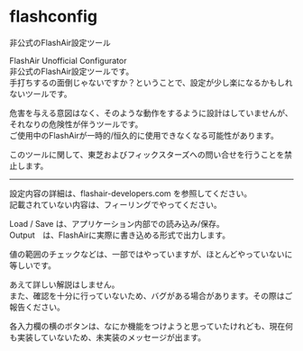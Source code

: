 # flashconfig
非公式のFlashAir設定ツール

FlashAir Unofficial Configurator  
非公式のFlashAir設定ツールです。  
手打ちするの面倒じゃないですか？ということで、設定が少し楽になるかもしれないツールです。  
  
危害を与える意図はなく、そのような動作をするように設計はしていませんが、  
それなりの危険性が伴うツールです。  
ご使用中のFlashAirが一時的/恒久的に使用できなくなる可能性があります。  
  
このツールに関して、東芝およびフィックスターズへの問い合せを行うことを禁止します。  
  
---  
  
設定内容の詳細は、flashair-developers.com を参照してください。  
記載されていない内容は、フィーリングでやってください。  
  
Load / Save は、アプリケーション内部での読み込み/保存。  
Output　は、FlashAirに実際に書き込める形式で出力します。  
  
値の範囲のチェックなどは、一部ではやっていますが、ほとんどやっていないに等しいです。  
  
あえて詳しい解説はしません。  
また、確認を十分に行っていないため、バグがある場合があります。その際はご報告ください。  
  
各入力欄の横のボタンは、なにか機能をつけようと思っていたけれども、現在何も実装していないため、未実装のメッセージが出ます。  
